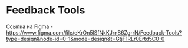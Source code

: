# Feedback Tools

Ссылка на Figma - https://www.figma.com/file/eKrOn5lSfNkKJrnB6ZgrrN/Feedback-Tools?type=design&node-id=0-1&mode=design&t=GtjF1RLr0Ertd5C0-0